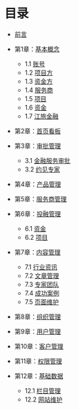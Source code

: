 # 目录
- [前言](preface.md)


- 第1章：[基本概念](chapter1/基本概念.md)

  - 1.1 [账号](chapter1/1.1.md)
  - 1.2 [项目方](chapter1/1.2.md)
  - 1.3 [资金方](chapter1/1.3.md)
  - 1.4 [服务商](chapter1/1.4.md)
  - 1.5 [项目](chapter1/1.5.md)
  - 1.6 [资金](chapter1/1.6.md)
  - 1.7 [江旅金融](chapter1/1.7.md)


- 第2章：[首页看板](chapter2/2.0.md)


- 第3章：[审批管理](chapter3/3.0.md)

	- 3.1 [金融服务审批](chapter3/3.1.md)
	- 3.2 [约见专家](chapter3/3.2.md)


- 第4章：[产品管理](chapter4/4.0.md)


- 第5章：[服务商管理](chapter5/5.0.md)


- 第6章：[投融管理](chapter6/6.0.md)

	- 6.1 [资金](chapter6/6.1.md)
	- 6.2 [项目](chapter6/6.2.md)


- 第7章：[内容管理](chapter7/7.0.md)

  - 7.1 [行业资讯](chapter7/7.1.md)
  - 7.2 [文章管理](chapter7/7.2.md)
  - 7.3 [专家团队](chapter7/7.3.md)
  - 7.4 [成功案例](chapter7/7.4.md)
  - 7.5 [页面维护](chapter7/7.5.md)


- 第8章：[组织管理](chapter8/8.0.md)


- 第9章：[用户管理](chapter9/9.0.md)


- 第10章：[客户管理](chapter10/10.0.md)


- 第11章：[权限管理](chapter11/11.0.md)



- 第12章：[基础数据](chapter12/12.0.md)

  - 12.1 [栏目管理](chapter12/12.1.md)
  - 12.2 [网站维护](chapter12/12.2.md)

